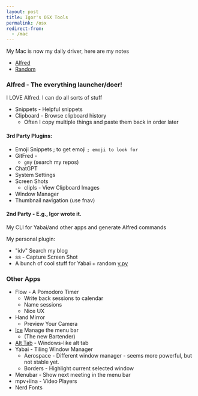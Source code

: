 ```yaml
---
layout: post
title: Igor's OSX Tools
permalink: /osx
redirect-from:
  - /mac
---
```


My Mac is now my daily driver, here are my notes

<!-- prettier-ignore-start -->
<!-- vim-markdown-toc GFM -->

- [Alfred](#alfred)
- [Random](#random)

<!-- vim-markdown-toc -->
<!-- prettier-ignore-end -->

### Alfred - The everything launcher/doer!

I LOVE Alfred. I can do all sorts of stuff

- Snippets - Helpful snippets
- Clipboard - Browse clipboard history
  - Often I copy multiple things and paste them back in order later

#### 3rd Party Plugins:

- Emoji Snippets ; to get emoji
  `; emoji to look for`
- GitFred -
  - `gmy` (search my repos)
- ChatGPT
- System Settings
- Screen Shots
  - clipls - View Clipboard Images
- Window Manager
- Thumbnail navigation (use fnav)

#### 2nd Party - E.g., Igor wrote it.

My CLI for Yabai/and other apps and generate Alfred commands

My personal plugin:

- "idv" Search my blog
- ss - Capture Screen Shot
- A bunch of cool stuff for Yabai + random [y.py](https://github.com/idvorkin/settings/blob/313acb3b163ec3bb3dd89ac0c970031ffbf8af8c/py/y.py?plain=1#L578)

### Other Apps

- Flow - A Pomodoro Timer
  - Write back sessions to calendar
  - Name sessions
  - Nice UX
- Hand Mirror
  - Preview Your Camera
- [Ice](https://github.com/jordanbaird/Ice) Manage the menu bar
  - (The new Bartender)
- [Alt Tab](https://alt-tab-macos.netlify.app/) - Windows-like alt tab
- Yabai - Tiling Window Manager
  - Aerospace - Different window manager - seems more powerful, but not stable yet.
  - Borders - Highlight current selected window
- Menubar - Show next meeting in the menu bar
- mpv+iina - Video Players
- Nerd Fonts
